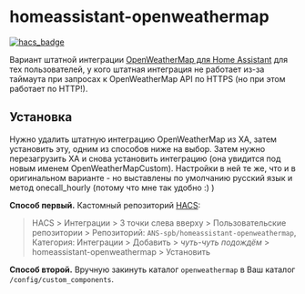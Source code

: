 # homeassistant-openweathermap

[![hacs_badge](https://img.shields.io/badge/HACS-Custom-orange.svg)](https://github.com/custom-components/hacs)

Вариант штатной интеграции [OpenWeatherMap для Home Assistant](https://www.home-assistant.io/integrations/openweathermap/) для тех пользователей, у кого штатная интеграция не работает из-за таймаута при запросах к OpenWeatherMap API по HTTPS (но при этом работает по HTTP!).

## Установка

Нужно удалить штатную интеграцию OpenWeatherMap из ХА, затем установить эту, одним из способов ниже на выбор. 
Затем нужно перезагрузить ХА и снова установить интеграцию (она увидится под новым именем OpenWeatherMapCustom). Настройки в ней те же, что и в оригинальном варианте - но выставлены по умолчанию русский язык и метод onecall_hourly (потому что мне так удобно :) )

**Способ первый.** Кастомный репозиторий [HACS](https://hacs.xyz/):

> HACS > Интеграции > 3 точки слева вверху > Пользовательские репозитории > Репозиторий: `ANS-spb/homeassistant-openweathermap`, Категория: Интеграции > Добавить > *чуть-чуть подождём* > homeassistant-openweathermap > Установить

**Способ второй.** Вручную закинуть каталог `openweathermap` в Ваш каталог `/config/custom_components`.
